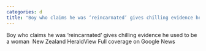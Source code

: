 ```yaml
---
categories: d
title: "Boy who claims he was ‘reincarnated’ gives chilling evidence he used to be a woman  New Zealand Herald"
---
```

Boy who claims he was ‘reincarnated’ gives chilling evidence he used to be a woman&nbsp;&nbsp;New Zealand HeraldView Full coverage on Google News